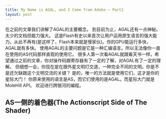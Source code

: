```yaml
---
title: My Name is AGAL, and I Come from Adobe – Part2
layout: post
---
```


在之前的文章我们讲解了AGAL的主要概念。
到目前为止，AGAL还有一点神秘。太少的文档但能力强大。
这是Flash有史以来首次让用户运用原生语言的强大能力。从此不再有(是这样了，Flash本来就是慢家伙)。你的GPU能运行多快，AGAL就有多快。
使用AGAL的主要问题是它是一种汇编语言。所以无法像你一直在使用的AS代码那样直观的使用它。
很多人第一次看AGAL就跟看天书一样。希望通过之前的文章，你对操作码跟寄存器有了一定的了解，对AGAL有了一定的理解。
但细想一会，你现在是在跟外星文明打交道，一种完全不同的文明。你是不是还欠缺跟这个文明交流的关键？
是的，唯一的方法就是使用它们，这才是你的星际大门！
你原来使用的语言是AS，而它们使用的是AGAL。而星际大门就是MoleHill API。
欢迎进行跨银河的编程。

## AS一侧的着色器(The Actionscript Side of The Shader)
